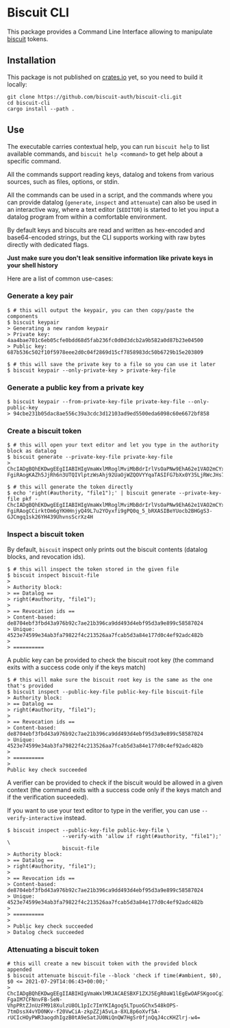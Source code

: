 # Biscuit CLI

This package provides a Command Line Interface allowing to manipulate [biscuit](https://github.com/biscuit-auth/biscuit) tokens.

## Installation

This package is not published on [crates.io](https://crates.io) yet, so you need to build it locally:

```
git clone https://github.com/biscuit-auth/biscuit-cli.git
cd biscuit-cli
cargo install --path .
```

## Use

The executable carries contextual help, you can run `biscuit help` to list available commands, and `biscuit help <command>` to get help about a specific command.

All the commands support reading keys, datalog and tokens from various sources, such as files, options, or stdin.

All the commands can be used in a script, and the commands where you can provide datalog (`generate`, `inspect` and `attenuate`) can also be used in an interactive way,
where a text editor (`$EDITOR`) is started to let you input a datalog program from within a comfortable environment.

By default keys and biscuits are read and written as hex-encoded and base64-encoded strings, but the CLI supports working with raw bytes directly with dedicated flags.

**Just make sure you don't leak sensitive information like private keys in your shell history**

Here are a list of common use-cases:

### Generate a key pair

```
$ # this will output the keypair, you can then copy/paste the components
$ biscuit keypair
> Generating a new random keypair
> Private key: 4aa4bae701c6eb05cfe0bdd68d5fab236fc0d0d3dcb2a9b582a0d87b23e04500
> Public key: 687b536c502f10f5978eee2d0c04f2869d15cf7858983dc50b6729b15e203809

$ # this will save the private key to a file so you can use it later
$ biscuit keypair --only-private-key > private-key-file
```

### Generate a public key from a private key

```
$ biscuit keypair --from-private-key-file private-key-file --only-public-key
> 94cbe231b05dac8ae556c39a3cdc3d12103ad9ed5500eda6098c60e6672bf858
```

### Create a biscuit token

```
$ # this will open your text editor and let you type in the authority block as datalog
$ biscuit generate --private-key-file private-key-file
> ChcIADgBQhEKDwgEEgIIABIHIgVmaWxlMRoglMviMbBdrIrlVsOaPNw9EhA62e1VAO2mCYxg5mcr-FgiRAogKAZh5JjRh6n3UTQIVlptzWsAhj92UaOjWZQOVYYqaTASIFG7bXx0Y35LjRWcJHs7N6CAEOBJOuuainDg4Rg_S8IG

$ # this will generate the token directly 
$ echo 'right(#authority, "file1");' | biscuit generate --private-key-file pkf -
ChcIADgBQhEKDwgEEgIIABIHIgVmaWxlMRoglMviMbBdrIrlVsOaPNw9EhA62e1VAO2mCYxg5mcr-FgiRAogCCirktOm6gYKHHnjyQ49L7u2YOyxfi9gPQ0q_5_bRXASIBeYUocb2BHGgS3-GJCmgq1sk26YH439UhvnsScrXz4H
```

### Inspect a biscuit token

By default, `biscuit` inspect only prints out the biscuit contents (datalog blocks, and revocation ids).

```
$ # this will inspect the token stored in the given file
$ biscuit inspect biscuit-file
>
> Authority block:
> == Datalog ==
> right(#authority, "file1");
> 
> == Revocation ids ==
> Content-based: de8704ebf3fbd43a976b92c7ae21b396ca9dd493d4ebf95d3a9e899c58587024
> Unique:        4523e74599e34ab3fa79822f4c213526aa7fcab5d3a84e177d0c4ef92adc482b
> 
> ==========
```

A public key can be provided to check the biscuit root key (the command exits with a success code only if the keys match)

```
$ # this will make sure the biscuit root key is the same as the one that's provided
$ biscuit inspect --public-key-file public-key-file biscuit-file
> Authority block:
> == Datalog ==
> right(#authority, "file1");
> 
> == Revocation ids ==
> Content-based: de8704ebf3fbd43a976b92c7ae21b396ca9dd493d4ebf95d3a9e899c58587024
> Unique:        4523e74599e34ab3fa79822f4c213526aa7fcab5d3a84e177d0c4ef92adc482b
> 
> ==========
> 
Public key check succeeded
```

A verifier can be provided to check if the biscuit would be allowed in a given context (the command exits with a success code only if the keys match and if the verification suceeded).

If you want to use your text editor to type in the verifier, you can use `--verify-interactive` instead.

```
$ biscuit inspect --public-key-file public-key-file \
                  --verify-with 'allow if right(#authority, "file1");' \
                  biscuit-file 
> Authority block:
> == Datalog ==
> right(#authority, "file1");
> 
> == Revocation ids ==
> Content-based: de8704ebf3fbd43a976b92c7ae21b396ca9dd493d4ebf95d3a9e899c58587024
> Unique:        4523e74599e34ab3fa79822f4c213526aa7fcab5d3a84e177d0c4ef92adc482b
> 
> ==========
> 
> Public key check succeeded
> Datalog check succeeded
```

### Attenuating a biscuit token

```
# this will create a new biscuit token with the provided block appended
$ biscuit attenuate biscuit-file --block 'check if time(#ambient, $0), $0 <= 2021-07-29T14:06:43+00:00;'
> ChcIADgBQhEKDwgEEgIIABIHIgVmaWxlMRJACAESBXF1ZXJ5EgR0aW1lEgEwOAFSKgooCgIIBxIKCAgSAggBEgIQCRoWCgQKAhAJCggKBiiU7IqIBgoEGgIIAhoglMviMbBdrIrlVsOaPNw9EhA62e1VAO2mCYxg5mcr-FgaIM7CFNnvFB-SeN-VhpPRtZJnUzFM918XulzU8OL1pIc7ImYKIAgoq5LTpuoGChx548kOPS-7tmDssX4vYD0NKv-f20VwCiA-zkpZZjA5vLa-8XL8p6oXvf5A-rUCIcHOyPWR3aogdhIgzB0tA9eSatJU0NiQnQW7HgSr0fjnQqJ4ccKHZlrj-w4=
```
